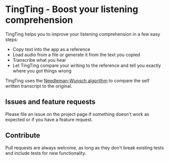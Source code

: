 # TingTing - Boost your listening comprehension

TingTing helps you to improve your listening comprehension in a few easy steps:
* Copy text into the app as a reference
* Load audio from a file or generate it from the text you copied
* Transcribe what you hear
* Let TingTing compare your writing to the reference and tell you exactly where you got things wrong


TingTing uses the [Needleman-Wunsch algorithm](https://en.wikipedia.org/wiki/Needleman%E2%80%93Wunsch_algorithm) to compare the self written transcript to the original.


## Issues and feature requests

Please file an issue on the project page if something doesn't work as expected or if you have a feature request.


## Contribute

Pull requests are always welcome, as long as they don't break existing tests and include tests for new functionality.
